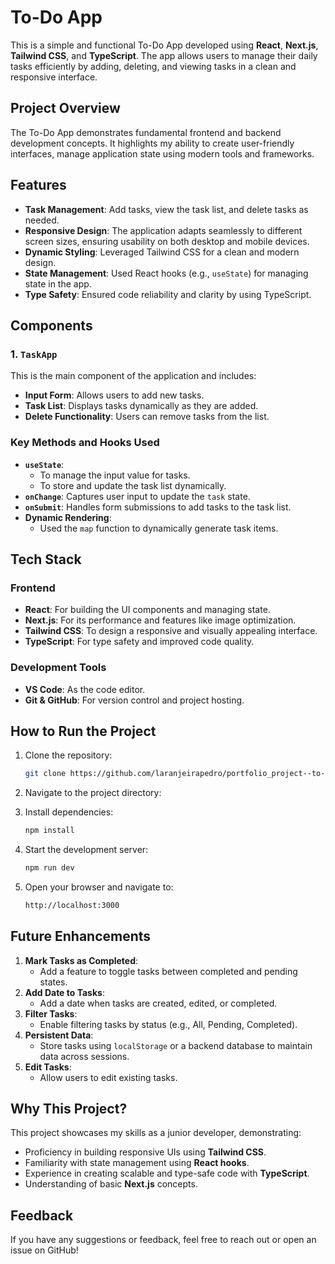 # To-Do App

This is a simple and functional To-Do App developed using **React**, **Next.js**, **Tailwind CSS**, and **TypeScript**. The app allows users to manage their daily tasks efficiently by adding, deleting, and viewing tasks in a clean and responsive interface.

## Project Overview

The To-Do App demonstrates fundamental frontend and backend development concepts. It highlights my ability to create user-friendly interfaces, manage application state using modern tools and frameworks.

## Features

- **Task Management**: Add tasks, view the task list, and delete tasks as needed.
- **Responsive Design**: The application adapts seamlessly to different screen sizes, ensuring usability on both desktop and mobile devices.
- **Dynamic Styling**: Leveraged Tailwind CSS for a clean and modern design.
- **State Management**: Used React hooks (e.g., `useState`) for managing state in the app.
- **Type Safety**: Ensured code reliability and clarity by using TypeScript.

## Components

### 1. `TaskApp`
This is the main component of the application and includes:
- **Input Form**: Allows users to add new tasks.
- **Task List**: Displays tasks dynamically as they are added.
- **Delete Functionality**: Users can remove tasks from the list.

### Key Methods and Hooks Used
- **`useState`**:
  - To manage the input value for tasks.
  - To store and update the task list dynamically.
- **`onChange`**: Captures user input to update the `task` state.
- **`onSubmit`**: Handles form submissions to add tasks to the task list.
- **Dynamic Rendering**:
  - Used the `map` function to dynamically generate task items.

## Tech Stack

### Frontend
- **React**: For building the UI components and managing state.
- **Next.js**: For its performance and features like image optimization.
- **Tailwind CSS**: To design a responsive and visually appealing interface.
- **TypeScript**: For type safety and improved code quality.

### Development Tools
- **VS Code**: As the code editor.
- **Git & GitHub**: For version control and project hosting.

## How to Run the Project

1. Clone the repository:
   ```bash
   git clone https://github.com/laranjeirapedro/portfolio_project--to-do-list.git
   ```

2. Navigate to the project directory:

3. Install dependencies:
   ```bash
   npm install
   ```

4. Start the development server:
   ```bash
   npm run dev
   ```

5. Open your browser and navigate to:
   ```bash
   http://localhost:3000
   ```

## Future Enhancements

1. **Mark Tasks as Completed**:
   - Add a feature to toggle tasks between completed and pending states.
2. **Add Date to Tasks**:
   - Add a date when tasks are created, edited, or completed.
3. **Filter Tasks**:
   - Enable filtering tasks by status (e.g., All, Pending, Completed).
4. **Persistent Data**:
   - Store tasks using `localStorage` or a backend database to maintain data across sessions.
5. **Edit Tasks**:
   - Allow users to edit existing tasks.

## Why This Project?
This project showcases my skills as a junior developer, demonstrating:
- Proficiency in building responsive UIs using **Tailwind CSS**.
- Familiarity with state management using **React hooks**.
- Experience in creating scalable and type-safe code with **TypeScript**.
- Understanding of basic **Next.js** concepts.

## Feedback
If you have any suggestions or feedback, feel free to reach out or open an issue on GitHub!